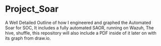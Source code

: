 # Project_Soar
A Well Detailed Outline of how I engineered and graphed the Automated Soar for SOC, It includes a fully automated SAOR, running on Wazuh, The hive, shuffle, this repository will also include a PDF inside of it later on with its graph from draw.io. 
